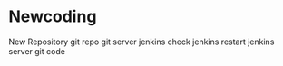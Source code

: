 # Newcoding
New Repository
git repo
git server
jenkins check
jenkins restart
jenkins server
git code
